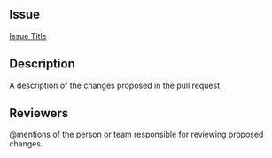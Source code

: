 ## Issue
[Issue Title](https://github.com/mddeepaksoni/<repository-name>/issues/<issue-number>)

## Description
A description of the changes proposed in the pull request.

## Reviewers
@mentions of the person or team responsible for reviewing proposed changes.